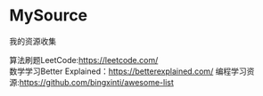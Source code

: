 # MySource
我的资源收集
  
  算法刷题LeetCode:https://leetcode.com/  
  数学学习Better Explained：https://betterexplained.com/
  编程学习资源:https://github.com/bingxinti/awesome-list
